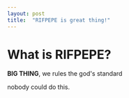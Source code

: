 ```yaml
---
layout: post
title:  "RIFPEPE is great thing!"
---
```


# What is RIFPEPE?

**BIG THING**, we rules the god's standard

nobody could do this.
